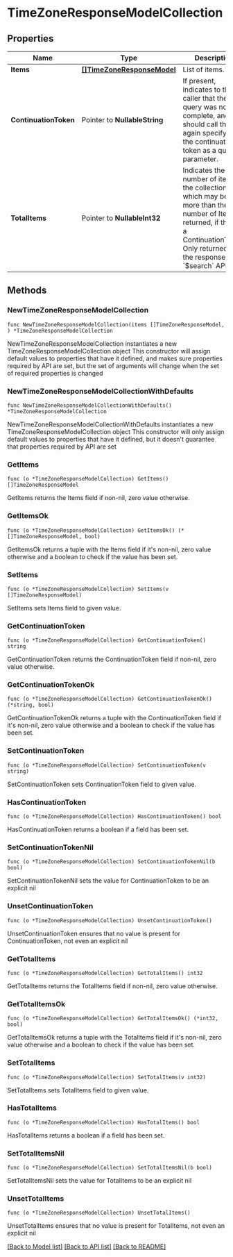 # TimeZoneResponseModelCollection

## Properties

Name | Type | Description | Notes
------------ | ------------- | ------------- | -------------
**Items** | [**[]TimeZoneResponseModel**](TimeZoneResponseModel.md) | List of items. | 
**ContinuationToken** | Pointer to **NullableString** | If present, indicates to the caller that the query was not complete, and they should call the API again specifying the continuation token as a query parameter. | [optional] 
**TotalItems** | Pointer to **NullableInt32** | Indicates the total number of items in the collection, which may be more than the number of Items returned, if there is a ContinuationToken.  Only returned in the response to &#x60;$search&#x60; APIs. | [optional] 

## Methods

### NewTimeZoneResponseModelCollection

`func NewTimeZoneResponseModelCollection(items []TimeZoneResponseModel, ) *TimeZoneResponseModelCollection`

NewTimeZoneResponseModelCollection instantiates a new TimeZoneResponseModelCollection object
This constructor will assign default values to properties that have it defined,
and makes sure properties required by API are set, but the set of arguments
will change when the set of required properties is changed

### NewTimeZoneResponseModelCollectionWithDefaults

`func NewTimeZoneResponseModelCollectionWithDefaults() *TimeZoneResponseModelCollection`

NewTimeZoneResponseModelCollectionWithDefaults instantiates a new TimeZoneResponseModelCollection object
This constructor will only assign default values to properties that have it defined,
but it doesn't guarantee that properties required by API are set

### GetItems

`func (o *TimeZoneResponseModelCollection) GetItems() []TimeZoneResponseModel`

GetItems returns the Items field if non-nil, zero value otherwise.

### GetItemsOk

`func (o *TimeZoneResponseModelCollection) GetItemsOk() (*[]TimeZoneResponseModel, bool)`

GetItemsOk returns a tuple with the Items field if it's non-nil, zero value otherwise
and a boolean to check if the value has been set.

### SetItems

`func (o *TimeZoneResponseModelCollection) SetItems(v []TimeZoneResponseModel)`

SetItems sets Items field to given value.


### GetContinuationToken

`func (o *TimeZoneResponseModelCollection) GetContinuationToken() string`

GetContinuationToken returns the ContinuationToken field if non-nil, zero value otherwise.

### GetContinuationTokenOk

`func (o *TimeZoneResponseModelCollection) GetContinuationTokenOk() (*string, bool)`

GetContinuationTokenOk returns a tuple with the ContinuationToken field if it's non-nil, zero value otherwise
and a boolean to check if the value has been set.

### SetContinuationToken

`func (o *TimeZoneResponseModelCollection) SetContinuationToken(v string)`

SetContinuationToken sets ContinuationToken field to given value.

### HasContinuationToken

`func (o *TimeZoneResponseModelCollection) HasContinuationToken() bool`

HasContinuationToken returns a boolean if a field has been set.

### SetContinuationTokenNil

`func (o *TimeZoneResponseModelCollection) SetContinuationTokenNil(b bool)`

 SetContinuationTokenNil sets the value for ContinuationToken to be an explicit nil

### UnsetContinuationToken
`func (o *TimeZoneResponseModelCollection) UnsetContinuationToken()`

UnsetContinuationToken ensures that no value is present for ContinuationToken, not even an explicit nil
### GetTotalItems

`func (o *TimeZoneResponseModelCollection) GetTotalItems() int32`

GetTotalItems returns the TotalItems field if non-nil, zero value otherwise.

### GetTotalItemsOk

`func (o *TimeZoneResponseModelCollection) GetTotalItemsOk() (*int32, bool)`

GetTotalItemsOk returns a tuple with the TotalItems field if it's non-nil, zero value otherwise
and a boolean to check if the value has been set.

### SetTotalItems

`func (o *TimeZoneResponseModelCollection) SetTotalItems(v int32)`

SetTotalItems sets TotalItems field to given value.

### HasTotalItems

`func (o *TimeZoneResponseModelCollection) HasTotalItems() bool`

HasTotalItems returns a boolean if a field has been set.

### SetTotalItemsNil

`func (o *TimeZoneResponseModelCollection) SetTotalItemsNil(b bool)`

 SetTotalItemsNil sets the value for TotalItems to be an explicit nil

### UnsetTotalItems
`func (o *TimeZoneResponseModelCollection) UnsetTotalItems()`

UnsetTotalItems ensures that no value is present for TotalItems, not even an explicit nil

[[Back to Model list]](../README.md#documentation-for-models) [[Back to API list]](../README.md#documentation-for-api-endpoints) [[Back to README]](../README.md)



